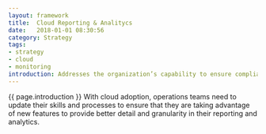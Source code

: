 ```yaml
---
layout: framework
title:  Cloud Reporting & Analitycs
date:   2018-01-01 08:30:56
category: Strategy
tags:
- strategy
- cloud
- monitoring
introduction: Addresses the organization’s capability to ensure compliance with your organization’s reporting policies and to ensure ongoing analysis and reporting of performance against key KPIs such as service-level agreements (SLAs) and service-level expectations (SLEs).
---
```


{{ page.introduction }}
With cloud adoption, operations teams need to update their skills and processes
to ensure that they are taking advantage of new features to provide better detail
and granularity in their reporting and analytics.
